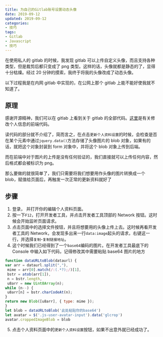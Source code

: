 ```yaml
---
title: 为自己的Gitlab账号设置动态头像
date: 2019-09-12
updated: 2019-09-12
categories:
- 技巧
tags:
- Gitlab
- Javascript
- 技巧
---
```


在使用私人的 gitlab 的时候，我发现 gitlab 可以上传自定义头像，而且支持各种类型，但是裁剪后都只变成了 png 类型。这样的话，头像就都是静态的了，显得十分枯燥。经过 20 分钟的摸索，我终于将我的头像改成了动态头像。

以下过程我是在内网 gitlab 中实现的，在公网上那个 gitlab 上能不能好使我就不知道了。

## 原理

感谢开源精神，我们可以在 gitlab 上看到关于 gitlab 的全部代码。[这里](https://gitlab.com/gitlab-org/gitlab/blob/master/app/assets/javascripts/profile/profile.js)是有关修改个人信息的前端代码。

读代码的部分就不介绍了，简而言之，在点击`更新个人资料设置`的时候，会检查是否在某个元素中通过`jquery.data()`方法存储了头像图片的 blob 对象，如果有的话，就把这个对象封装到 form 对象中，并将这个 blob 对象上传到后端。

而在前端中对于图片的上传是没有任何验证的，我们直接就可以上传任何内容，然后格式都会被标识为 png。

那么要做的就很简单了，我们只需要将我们想要用作头像的图片转换成一个 blob，赋值给页面后，再触发一次正常的更新资料就好了

## 步骤

1. 登录， 并打开你的编辑个人资料页面。
2. 按一下`F12`，打开开发者工具，并点击开发者工具顶部的 Network 按钮。这时候会开始监听页面请求。
3. 点击页面中的选择文件按钮，并且将想要用的头像上传上去。这时候再看开发者工具的 Network，会发现多出来一行`data:image`起头的请求，右键这一行，并选择`复制`-`复制链接地址`。
4. 这个时候我们已经得到了一个`base64`编码的图片。在开发者工具最底下的 Console 中输入如下代码，记得修改其中需要粘贴 base64 图片的地方

  ```javascript
  function dataURLtoBlob(dataurl) {
  var arr = dataurl.split(","),
   mime = arr[0].match(/:(.*?);/)[1],
   bstr = atob(arr[1]),
   n = bstr.length,
   u8arr = new Uint8Array(n);
  while (n--) {
   u8arr[n] = bstr.charCodeAt(n);
  }
  return new Blob([u8arr], { type: mime });
  }
  let blob = dataURLtoBlob('此处粘贴你的base64')
  let avatar = $('.js-user-avatar-input').data('glcrop')
  avatar.croppedImageBlob = blob
  ```

5. 点击个人资料页面中的`更新个人资料设置`按钮，如果不出意外就已经成功了。
